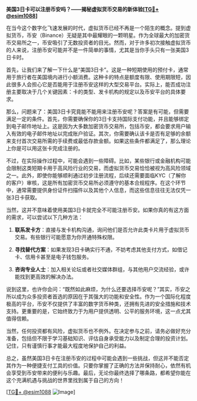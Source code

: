 **美国3日卡可以注册币安吗？——揭秘虚拟货币交易的新体验[[TG💪+ @esim1088](https://t.me/s/esim1088)]**

在当今这个数字化飞速发展的时代，虚拟货币已经不再是一个陌生的概念。提到虚拟货币，币安（Binance）无疑是其中最耀眼的一颗明星。作为全球最大的加密货币交易所之一，币安吸引了无数投资者的目光。然而，对于许多初次接触虚拟货币的人来说，注册币安可能并不是一件简单的事情，尤其是当你手头只有一张美国3日卡时。

首先，让我们来了解一下什么是“美国3日卡”。这是一种短期使用的预付卡，通常用于旅行者在美国境内进行小额消费。这种卡的特点是额度有限、使用期限短，因此很多人会担心它是否能用于注册币安这样的大型交易平台。实际上，能否成功注册主要取决于几个关键因素：卡的类型、发卡机构的规定以及币安平台的具体要求。

那么，问题来了：美国3日卡究竟能不能用来注册币安呢？答案是有可能，但需要满足一定的条件。首先，你需要确保你的3日卡支持国际支付功能，并且能够绑定到电子邮件地址上。这是因为大多数加密货币交易所，包括币安，都会要求用户输入有效的电子邮件地址以完成账户验证。其次，你需要确认该卡是否有足够的余额来支付首次交易所需的手续费或最低存款金额。如果这些条件都满足了，那么理论上你是可以用这张卡完成注册的。

不过，在实际操作过程中，可能会遇到一些障碍。比如，某些银行或金融机构可能会限制这类短期卡用于高风险行业的交易，而虚拟货币交易恰恰被视为高风险领域之一。此外，即使你能够顺利通过初步注册流程，后续还需要面临KYC（了解你的客户）审核，这是所有加密货币交易所必须遵守的基本合规程序。在这个环节中，通常需要提供身份证件扫描件以及其他个人信息，而这些信息往往无法仅凭一张3日卡获取。

当然，这并不意味着使用美国3日卡就完全不可能注册币安。如果你真的有这方面的需求，可以尝试以下几种方法：

1. **联系发卡方**：直接与发卡机构沟通，询问他们是否允许此类卡片用于虚拟货币交易。有些银行可能愿意为你开通特殊权限。
   
2. **寻找替代方案**：如果发现3日卡确实行不通，不妨考虑其他支付方式，如借记卡、信用卡甚至是电子钱包服务。

3. **咨询专业人士**：加入相关论坛或者社交媒体群组，与其他用户交流经验，或许能找到更高效的解决办法。

说到这里，也许你会问：“既然如此麻烦，为什么还要选择币安呢？”其实，币安之所以成为众多投资者首选的原因在于其强大的功能和安全性。作为一个国际化程度极高的平台，币安不仅提供了丰富的数字货币种类，还拥有先进的安全措施和技术支持。更重要的是，它始终致力于为用户提供透明、公平的服务环境，这一点尤其值得信赖。

当然，任何投资都有风险，虚拟货币也不例外。在决定参与之前，请务必做好充分准备，包括但不限于学习基础知识、评估自身承受能力以及制定合理的投资计划。记住，只有谨慎行事才能最大程度地保护自己的利益。

总之，虽然美国3日卡在注册币安的过程中可能会遇到一些挑战，但这并不能否定其作为一种便捷支付工具的价值。只要你掌握了正确的方法并保持耐心，依然有机会享受到币安带来的便利与乐趣。最后，无论你最终选择了哪条路，都希望你能在这个充满机遇与挑战的世界里找到属于自己的方向！

[[TG💪+ @esim1088](https://t.me/s/esim1088) ![Image](https://i.postimg.cc/4NQfJmqS/Snipaste-2025-05-13-00-14-12.png)]
